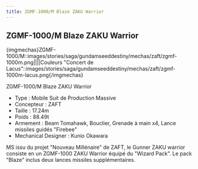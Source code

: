 ```yaml
---
title: ZGMF-1000/M Blaze ZAKU Warrior
---
```


ZGMF-1000/M Blaze ZAKU Warrior
------------------------------


{imgmechas}ZGMF-1000/M::images/stories/saga/gundamseeddestiny/mechas/zaft/zgmf-1000m.png||||Couleurs "Concert de Lacus"::images/stories/saga/gundamseeddestiny/mechas/zaft/zgmf-1000m-lacus.png{/imgmechas}


ZGMF-1000/M Blaze ZAKU Warrior   
  
- Type : Mobile Suit de Production Massive  
- Concepteur : ZAFT  
- Taille : 17.24m  
- Poids : 88.49t  
- Armement : Beam Tomahawk, Bouclier, Grenade à main x4, Lance missiles guidés "Firebee"  
- Mechanical Designer : Kunio Okawara  
  
MS issu du projet "Nouveau Millénaire" de ZAFT, le Gunner ZAKU warrior consiste en un ZGMF-1000 ZAKU Warrior équipé du "Wizard Pack". Le pack "Blaze" inclus deux lances missiles supplémentaires.

